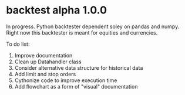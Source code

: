 # backtest alpha 1.0.0
In progress. Python backtester dependent soley on pandas and numpy. Right now this backtester is meant for equities and currencies.

To do list:
1. Improve documentation
2. Clean up Datahandler class
3. Consider alternative data structure for historical data
4. Add limit and stop orders
5. Cythonize code to improve execution time
6. Add flowchart as a form of "visual" documentation
